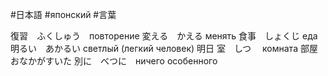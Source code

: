 #日本語
#японский 
#言葉

復習　ふくしゅう　повторение
変える　かえる менять
食事　しょくじ еда
明るい　あかるい светлый (легкий человек)
明日
室　しつ　 комната
部屋
おなかがすいた
別に　べつに　ничего особенного